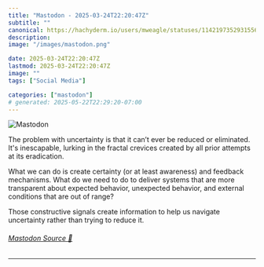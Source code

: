 ```yaml
---
title: "Mastodon - 2025-03-24T22:20:47Z"
subtitle: ""
canonical: https://hachyderm.io/users/mweagle/statuses/114219735293155624
description:
image: "/images/mastodon.png"

date: 2025-03-24T22:20:47Z
lastmod: 2025-03-24T22:20:47Z
image: ""
tags: ["Social Media"]

categories: ["mastodon"]
# generated: 2025-05-22T22:29:20-07:00
---
```

![Mastodon](/images/mastodon.png)

<p>The problem with uncertainty is that it can’t ever be reduced or eliminated. It&#39;s inescapable, lurking in the fractal crevices created by all prior attempts at its eradication. </p><p>What we can do is create certainty (or at least awareness) and feedback mechanisms. What do we need to do to deliver systems that are more transparent about expected behavior, unexpected behavior, and external conditions that are out of range? </p><p>Those constructive signals create information to help us navigate uncertainty rather than trying to reduce it.</p>


###### [Mastodon Source 🐘](https://hachyderm.io/@mweagle/114219735293155624)

___
